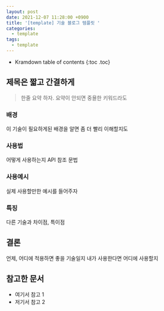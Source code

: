 ```yaml
---
layout: post
date: 2021-12-07 11:28:00 +0900
title: '[template] 기술 블로그 템플릿 '
categories:
  - template
tags:
  - template
---
```


* Kramdown table of contents
{:toc .toc}


## 제목은 짧고 간결하게

> 한줄 요약 하자. 요약이 안되면 중욜한 키워드라도

### 배경

이 기술이 필요하게된 배경을 알면 좀 더 빨리 이해할지도

### 사용법

어떻게 사용하는지 API 참조 문법

### 사용예시

실제 사용할만한 예시를 들어주자

### 특징

다른 기술과 차이점, 특이점

## 결론

언제, 어디에 적용하면 좋을 기술일지 내가 사용한다면 어디에 사용할지


## 참고한 문서

- 여기서 참고 1
- 저기서 참고 2
